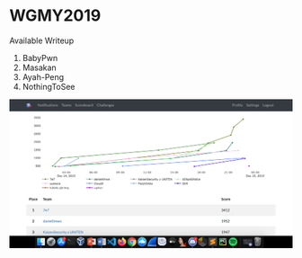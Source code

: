 # WGMY2019

Available Writeup
1.  BabyPwn
2.  Masakan
3.  Ayah-Peng
4.  NothingToSee

![Rank](https://github.com/kaizensecurity/WGMY2019/blob/master/rank.png)

